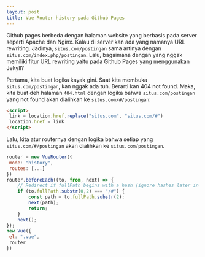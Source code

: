 ```yaml
--- 
layout: post
title: Vue Router history pada Github Pages
--- 
```


Github pages berbeda dengan halaman website yang berbasis pada server seperti Apache dan Nginx. Kalau di server kan ada yang namanya URL rewriting. Jadinya, `situs.com/postingan` sama artinya dengan `situs.com/index.php/postingan`. Lalu, bagaimana dengan yang nggak memiliki fitur URL rewriting yaitu pada Github Pages yang menggunakan Jekyll?

Pertama, kita buat logika kayak gini. Saat kita membuka `situs.com/postingan`, kan nggak ada tuh. Berarti kan 404 not found. Maka, kita buat deh halaman `404.html` dengan logika bahwa `situs.com/postingan` yang not found akan dialihkan ke `situs.com/#/postingan`:

```html
<script>
 link = location.href.replace("situs.com", "situs.com/#")
 location.href = link
</script>
```

Lalu, kita atur routernya dengan logika bahwa setiap yang `situs.com/#/postingan` akan dialihkan ke `situs.com/postingan`.

```javascript
router = new VueRouter({
 mode: "history",
 routes: [...]
})
router.beforeEach((to, from, next) => {
    // Redirect if fullPath begins with a hash (ignore hashes later in path)
    if (to.fullPath.substr(0,2) === "/#") {
        const path = to.fullPath.substr(2);
        next(path);
        return;
    }
    next();
});
new Vue({
 el: ".vue",
 router
})
```
